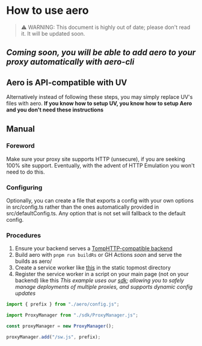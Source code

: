 # How to use aero

> ⚠️ WARNING: This document is highly out of date; please don't read it. It will be updated soon.

## _Coming soon, you will be able to add aero to your proxy automatically with aero-cli_

## Aero is API-compatible with UV

Alternatively instead of following these steps, you may simply replace UV's files with aero. **If you know how to setup UV, you know how to setup Aero and you don't need these instructions**

## Manual

### Foreword

Make sure your proxy site supports HTTP (unsecure), if you are seeking 100% site support. Eventually, with the advent of HTTP Emulation you won't need to do this.

### Configuring

Optionally, you can create a file that exports a config with your own options in src/config.ts rather than the ones automatically provided in src/defaultConfig.ts. Any option that is not set will fallback to the default config.

### Procedures

1. Ensure your backend serves a [TompHTTP-compatible backend](https://github.com/tomphttp)
2. Build aero with `pnpm run buildRs` or GH Actions _soon_ and serve the builds as aero/
3. Create a service worker like [this](https://github.com/ProxyHaven/aero-site/blob/main/sw.js) in the static topmost directory
4. Register the service worker in a script on your main page (not on your backend) like this
   _This example uses our [sdk](https://github.com/ProxyHaven/aero-sdk); allowing you to safely manage deployments of multiple proxies, and supports dynamic config updates_

```js
import { prefix } from "./aero/config.js";

import ProxyManager from "./sdk/ProxyManager.js";

const proxyManager = new ProxyManager();

proxyManager.add("/sw.js", prefix);
```

